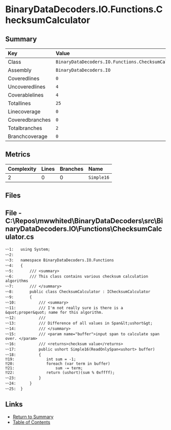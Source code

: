 ﻿# BinaryDataDecoders.IO.Functions.ChecksumCalculator

## Summary

| Key             | Value                                                |
| :-------------- | :--------------------------------------------------- |
| Class           | `BinaryDataDecoders.IO.Functions.ChecksumCalculator` |
| Assembly        | `BinaryDataDecoders.IO`                              |
| Coveredlines    | `0`                                                  |
| Uncoveredlines  | `4`                                                  |
| Coverablelines  | `4`                                                  |
| Totallines      | `25`                                                 |
| Linecoverage    | `0`                                                  |
| Coveredbranches | `0`                                                  |
| Totalbranches   | `2`                                                  |
| Branchcoverage  | `0`                                                  |

## Metrics

| Complexity | Lines | Branches | Name       |
| :--------- | :---- | :------- | :--------- |
| 2          | 0     | 0        | `Simple16` |

## Files

## File - C:\Repos\mwwhited\BinaryDataDecoders\src\BinaryDataDecoders.IO\Functions\ChecksumCalculator.cs

```CSharp
〰1:   using System;
〰2:   
〰3:   namespace BinaryDataDecoders.IO.Functions
〰4:   {
〰5:       /// <summary>
〰6:       /// This class contains various checksum calculation algorithms
〰7:       /// </summary>
〰8:       public class ChecksumCalculator : IChecksumCalculator
〰9:       {
〰10:          /// <summary>
〰11:          /// I'm not really sure is there is a &quot;proper&quot; name for this algorithm.
〰12:          ///
〰13:          /// Difference of all values in Span&lt;ushort&gt;
〰14:          /// </summary>
〰15:          /// <param name="buffer">input span to calculate span over. </param>
〰16:          /// <returns>checksum value</returns>
〰17:          public ushort Simple16(ReadOnlySpan<ushort> buffer)
〰18:          {
‼19:              int sum = -1;
‼20:              foreach (var term in buffer)
‼21:                  sum -= term;
‼22:              return (ushort)(sum % 0xffff);
〰23:          }
〰24:      }
〰25:  }
```

## Links

* [Return to Summary](Summary.md)
* [Table of Contents](../TOC.md)

